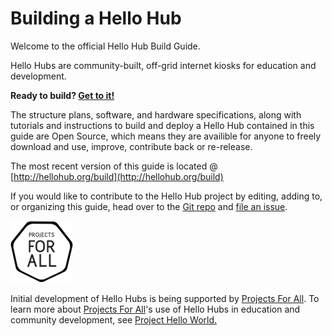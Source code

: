# Building a Hello Hub



Welcome to the official Hello Hub Build Guide. 

Hello Hubs are community-built, off-grid internet kiosks for education and development.

**Ready to build? [Get to it!](overview.md)**

The structure plans, software, and hardware specifications, along with tutorials and instructions to build and deploy a Hello Hub contained in this guide are Open Source, which means they are availible for anyone to freely download and use, improve, contribute back or re-release.

The most recent version of this guide is located @ [http://hellohub.org/build](http://hellohub.org/build)

If you would like to contribute to the Hello Hub project by editing, adding to, or organizing this guide, head over to the [Git repo](https://github.com/hellohubs/documentation) and [file an issue](https://github.com/hellohubs/documentation/issues).

![PFA](images/PFA-black-SM.png)

Initial development of Hello Hubs is being supported by [Projects For All](http://projectsforall.org/). To learn more about [Projects For All](http://projectsforall.org/)'s use of Hello Hubs in education and community development, see [Project Hello World.](http://projectsforall.org/blog/project/project-hello-world/)